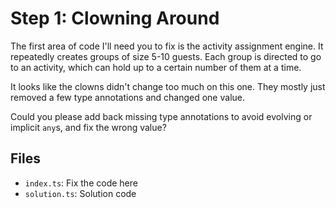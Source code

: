 # Step 1: Clowning Around

The first area of code I'll need you to fix is the activity assignment engine.
It repeatedly creates groups of size 5-10 guests.
Each group is directed to go to an activity, which can hold up to a certain number of them at a time.

It looks like the clowns didn't change too much on this one.
They mostly just removed a few type annotations and changed one value.

Could you please add back missing type annotations to avoid evolving or implicit `any`s, and fix the wrong value?

## Files

- `index.ts`: Fix the code here
- `solution.ts`: Solution code
